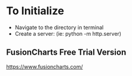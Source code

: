 # To Initialize

- Navigate to the directory in terminal
- Create a server: (ie: python -m http.server)

## FusionCharts Free Trial Version

https://www.fusioncharts.com/
